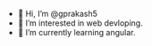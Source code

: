- 👋 Hi, I’m @gprakash5
- 👀 I’m interested in web devloping.
- 🌱 I’m currently learning angular.

<!---
gprakash5/gprakash5 is a ✨ special ✨ repository because its `README.md` (this file) appears on your GitHub profile.
You can click the Preview link to take a look at your changes.
--->
